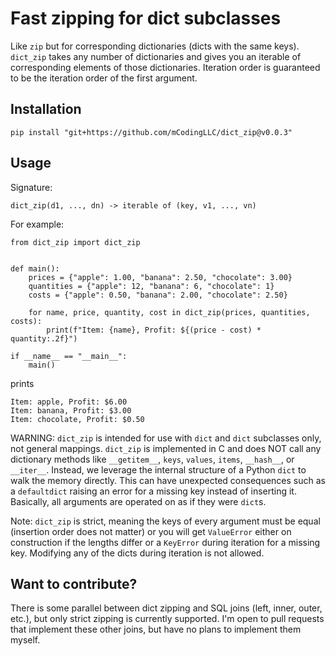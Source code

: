 # Fast zipping for dict subclasses

Like `zip` but for corresponding dictionaries (dicts with the same keys).
`dict_zip` takes any number of dictionaries and gives you an iterable of corresponding elements of those dictionaries.
Iteration order is guaranteed to be the iteration order of the first argument.

## Installation

```
pip install "git+https://github.com/mCodingLLC/dict_zip@v0.0.3"
```

## Usage

Signature:
```
dict_zip(d1, ..., dn) -> iterable of (key, v1, ..., vn)
```

For example:

```python3
from dict_zip import dict_zip


def main():
    prices = {"apple": 1.00, "banana": 2.50, "chocolate": 3.00}
    quantities = {"apple": 12, "banana": 6, "chocolate": 1}
    costs = {"apple": 0.50, "banana": 2.00, "chocolate": 2.50}

    for name, price, quantity, cost in dict_zip(prices, quantities, costs):
        print(f"Item: {name}, Profit: ${(price - cost) * quantity:.2f}")

if __name__ == "__main__":
    main()
```

prints

```
Item: apple, Profit: $6.00
Item: banana, Profit: $3.00
Item: chocolate, Profit: $0.50
```

WARNING: `dict_zip` is intended for use with `dict` and `dict` subclasses only, not general mappings.
`dict_zip` is implemented in C and does NOT call any dictionary methods like
`__getitem__`, `keys`, `values`, `items`, `__hash__`, or `__iter__`.
Instead, we leverage the internal structure of a Python `dict` to walk the memory directly.
This can have unexpected consequences such as a `defaultdict` raising an error for a missing
key instead of inserting it.
Basically, all arguments are operated on as if they were `dict`s.

Note: `dict_zip` is strict, meaning the keys of every argument must be equal
(insertion order does not matter) or you will get `ValueError` either on construction
if the lengths differ or a `KeyError` during iteration for a missing key.
Modifying any of the dicts during iteration is not allowed.

## Want to contribute?

There is some parallel between dict zipping and SQL joins (left, inner, outer, etc.), 
but only strict zipping is currently supported.
I'm open to pull requests that implement these other joins,
but have no plans to implement them myself.